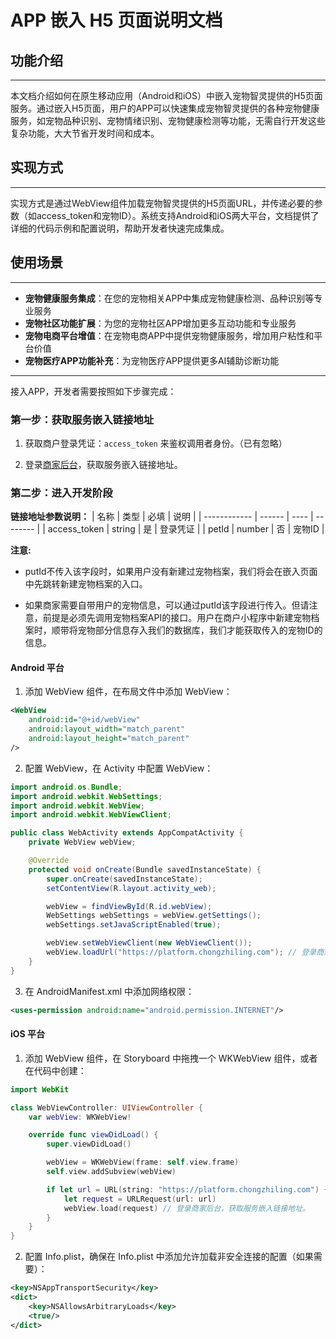 # APP 嵌入 H5 页面说明文档

## 功能介绍
---
本文档介绍如何在原生移动应用（Android和iOS）中嵌入宠物智灵提供的H5页面服务。通过嵌入H5页面，用户的APP可以快速集成宠物智灵提供的各种宠物健康服务，如宠物品种识别、宠物情绪识别、宠物健康检测等功能，无需自行开发这些复杂功能，大大节省开发时间和成本。

## 实现方式
---
实现方式是通过WebView组件加载宠物智灵提供的H5页面URL，并传递必要的参数（如access_token和宠物ID）。系统支持Android和iOS两大平台，文档提供了详细的代码示例和配置说明，帮助开发者快速完成集成。

## 使用场景
---
- **宠物健康服务集成**：在您的宠物相关APP中集成宠物健康检测、品种识别等专业服务
- **宠物社区功能扩展**：为您的宠物社区APP增加更多互动功能和专业服务
- **宠物电商平台增值**：在宠物电商APP中提供宠物健康服务，增加用户粘性和平台价值
- **宠物医疗APP功能补充**：为宠物医疗APP提供更多AI辅助诊断功能

---
接入APP，开发者需要按照如下步骤完成：

### 第一步：获取服务嵌入链接地址
1. 获取商户登录凭证：`access_token` 来鉴权调用者身份。（已有忽略）

2. 登录[商家后台](https://platform.chongzhiling.com)，获取服务嵌入链接地址。

### 第二步：进入开发阶段
**链接地址参数说明：**
| 名称         | 类型   | 必填 | 说明     |
| ------------ | ------ | ---- | -------- |
| access_token | string | 是   | 登录凭证 |
| petId        | number | 否   | 宠物ID   |

**注意:**

- putId不传入该字段时，如果用户没有新建过宠物档案，我们将会在嵌入页面中先跳转新建宠物档案的入口。

- 如果商家需要自带用户的宠物信息，可以通过putId该字段进行传入。但请注意，前提是必须先调用宠物档案API的接口。用户在商户小程序中新建宠物档案时，顺带将宠物部分信息存入我们的数据库，我们才能获取传入的宠物ID的信息。
  
#### Android 平台
1. 添加 WebView 组件，在布局文件中添加 WebView：
```xml
<WebView
    android:id="@+id/webView"
    android:layout_width="match_parent"
    android:layout_height="match_parent" 
/>
```
2. 配置 WebView，在 Activity 中配置 WebView：
```java
import android.os.Bundle;
import android.webkit.WebSettings;
import android.webkit.WebView;
import android.webkit.WebViewClient;

public class WebActivity extends AppCompatActivity {
    private WebView webView;

    @Override
    protected void onCreate(Bundle savedInstanceState) {
        super.onCreate(savedInstanceState);
        setContentView(R.layout.activity_web);

        webView = findViewById(R.id.webView);
        WebSettings webSettings = webView.getSettings();
        webSettings.setJavaScriptEnabled(true);

        webView.setWebViewClient(new WebViewClient());
        webView.loadUrl("https://platform.chongzhiling.com"); // 登录商家后台，获取服务嵌入链接地址。
    }
}
```
3. 在 AndroidManifest.xml 中添加网络权限：
```xml
<uses-permission android:name="android.permission.INTERNET"/>
```

#### iOS 平台
1. 添加 WebView 组件，在 Storyboard 中拖拽一个 WKWebView 组件，或者在代码中创建：
```swift
import WebKit

class WebViewController: UIViewController {
    var webView: WKWebView!

    override func viewDidLoad() {
        super.viewDidLoad()

        webView = WKWebView(frame: self.view.frame)
        self.view.addSubview(webView)

        if let url = URL(string: "https://platform.chongzhiling.com") {
            let request = URLRequest(url: url)
            webView.load(request) // 登录商家后台，获取服务嵌入链接地址。
        }
    }
}
```

2. 配置 Info.plist，确保在 Info.plist 中添加允许加载非安全连接的配置（如果需要）：
```xml
<key>NSAppTransportSecurity</key>
<dict>
    <key>NSAllowsArbitraryLoads</key>
    <true/>
</dict>
```